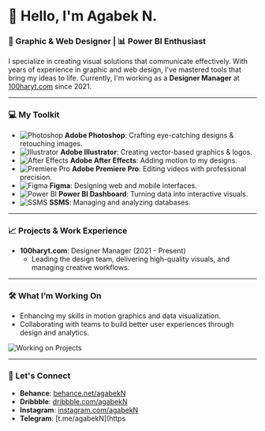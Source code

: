# 👋 Hello, I'm Agabek N.

### 🎨 Graphic & Web Designer | 📊 Power BI Enthusiast

I specialize in creating visual solutions that communicate effectively. With years of experience in graphic and web design, I've mastered tools that bring my ideas to life. Currently, I'm working as a **Designer Manager** at [100haryt.com](https://www.100haryt.com) since 2021.

---

### 💻 My Toolkit

- ![Photoshop](https://img.shields.io/badge/Adobe%20Photoshop-31A8FF?style=for-the-badge&logo=Adobe%20Photoshop&logoColor=white) **Adobe Photoshop**: Crafting eye-catching designs & retouching images.
- ![Illustrator](https://img.shields.io/badge/Adobe%20Illustrator-FF9A00?style=for-the-badge&logo=adobeillustrator&logoColor=white) **Adobe Illustrator**: Creating vector-based graphics & logos.
- ![After Effects](https://img.shields.io/badge/Adobe%20After%20Effects-9999FF?style=for-the-badge&logo=Adobe%20After%20Effects&logoColor=white) **Adobe After Effects**: Adding motion to my designs.
- ![Premiere Pro](https://img.shields.io/badge/Adobe%20Premiere%20Pro-9999FF?style=for-the-badge&logo=Adobe%20Premiere%20Pro&logoColor=white) **Adobe Premiere Pro**: Editing videos with professional precision.
- ![Figma](https://img.shields.io/badge/Figma-F24E1E?style=for-the-badge&logo=figma&logoColor=white) **Figma**: Designing web and mobile interfaces.
- ![Power BI](https://img.shields.io/badge/Power%20BI-F2C811?style=for-the-badge&logo=powerbi&logoColor=black) **Power BI Dashboard**: Turning data into interactive visuals.
- ![SSMS](https://img.shields.io/badge/Microsoft%20SQL%20Server-CC2927?style=for-the-badge&logo=microsoftsqlserver&logoColor=white) **SSMS**: Managing and analyzing databases.

---

### 📈 Projects & Work Experience

- **100haryt.com**: Designer Manager (2021 - Present)
  - Leading the design team, delivering high-quality visuals, and managing creative workflows.

---

### 🛠 What I’m Working On
- Enhancing my skills in motion graphics and data visualization.
- Collaborating with teams to build better user experiences through design and analytics.

![Working on Projects](https://media.giphy.com/media/5xtDarzp5at2qwSTdi0/giphy.gif)

---

### 🤝 Let's Connect

- **Behance**: [behance.net/agabekN](https://www.behance.net)
- **Dribbble**: [dribbble.com/agabekN](https://www.dribbble.com)
- **Instagram**: [instagram.com/agabekN](https://www.instagram.com)
- **Telegram**: [t.me/agabekN](https


